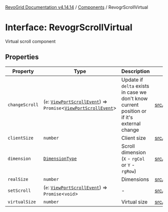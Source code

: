 [RevoGrid Documentation v4.14.14](README.md) / [Components](Namespace.Components.md) / RevogrScrollVirtual

# Interface: RevogrScrollVirtual

Virtual scroll component

## Properties

| Property | Type | Description | Defined in |
| ------ | ------ | ------ | ------ |
| `changeScroll` | (`e`: [`ViewPortScrollEvent`](TypeAlias.ViewPortScrollEvent.md)) => `Promise`\<[`ViewPortScrollEvent`](TypeAlias.ViewPortScrollEvent.md)\> | Update if `delta` exists in case we don't know current position or if it's external change | [src/components.d.ts:676](https://github.com/revolist/revogrid/blob/fdfe81f10fb07db00151f14190ac038aded766a8/src/components.d.ts#L676) |
| `clientSize` | `number` | Client size | [src/components.d.ts:680](https://github.com/revolist/revogrid/blob/fdfe81f10fb07db00151f14190ac038aded766a8/src/components.d.ts#L680) |
| `dimension` | [`DimensionType`](TypeAlias.DimensionType.md) | Scroll dimension (`X` - `rgCol` or `Y` - `rgRow`) | [src/components.d.ts:684](https://github.com/revolist/revogrid/blob/fdfe81f10fb07db00151f14190ac038aded766a8/src/components.d.ts#L684) |
| `realSize` | `number` | Dimensions | [src/components.d.ts:688](https://github.com/revolist/revogrid/blob/fdfe81f10fb07db00151f14190ac038aded766a8/src/components.d.ts#L688) |
| `setScroll` | (`e`: [`ViewPortScrollEvent`](TypeAlias.ViewPortScrollEvent.md)) => `Promise`\<`void`\> | - | [src/components.d.ts:689](https://github.com/revolist/revogrid/blob/fdfe81f10fb07db00151f14190ac038aded766a8/src/components.d.ts#L689) |
| `virtualSize` | `number` | Virtual size | [src/components.d.ts:693](https://github.com/revolist/revogrid/blob/fdfe81f10fb07db00151f14190ac038aded766a8/src/components.d.ts#L693) |
